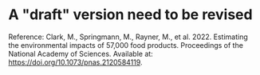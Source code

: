 # A "draft" version need to be revised


Reference: 
Clark, M., Springmann, M., Rayner, M., et al. 2022. Estimating the environmental impacts of 57,000 food products. Proceedings of the National Academy of Sciences. Available at: https://doi.org/10.1073/pnas.2120584119.

